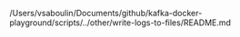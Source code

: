 /Users/vsaboulin/Documents/github/kafka-docker-playground/scripts/../other/write-logs-to-files/README.md